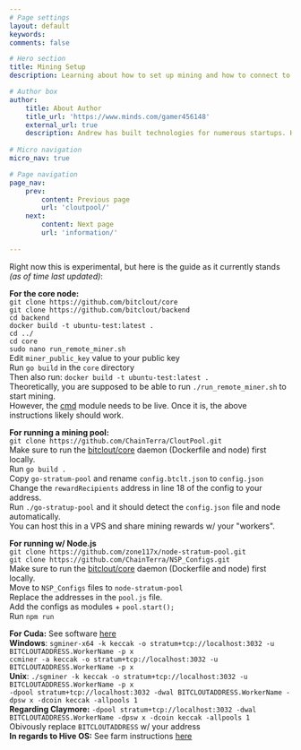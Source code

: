 ```yaml
---
# Page settings
layout: default
keywords:
comments: false

# Hero section
title: Mining Setup
description: Learning about how to set up mining and how to connect to what is needed.

# Author box
author:
    title: About Author
    title_url: 'https://www.minds.com/gamer456148'
    external_url: true
    description: Andrew has built technologies for numerous startups. He currently does research in Computational Genomics, Distributed Systems, and Quantum Computing. He is a Copt, and likes to play a variety of sports or build things in his free time.
    
# Micro navigation
micro_nav: true

# Page navigation
page_nav:
    prev:
        content: Previous page
        url: 'cloutpool/'
    next:
        content: Next page
        url: 'information/'
        
---
```


Right now this is experimental, but here is the guide as it currently stands *(as of time last updated)*:

**For the core node:** \
`git clone https://github.com/bitclout/core` \
`git clone https://github.com/bitclout/backend` \
`cd backend` \
`docker build -t ubuntu-test:latest .` \
`cd ../` \
`cd core` \
`sudo nano run_remote_miner.sh` \
Edit `miner_public_key` value to your public key \
Run `go build` in the `core` directory \
Then also run: `docker build -t ubuntu-test:latest .` \
Theoretically, you are supposed to be able to run `./run_remote_miner.sh` to start mining. \
However, the [cmd](https://github.com/bitclout/core/cmd/) module needs to be live. Once it is, the above instructions likely should work.

**For running a mining pool:** \
`git clone https://github.com/ChainTerra/CloutPool.git` \
Make sure to run the [bitclout/core](https://github.com/bitclout/core) daemon (Dockerfile and node) first locally. \
Run `go build .` \
Copy `go-stratum-pool` and rename `config.btclt.json` to `config.json` \
Change the `rewardRecipients` address in line 18 of the config to your address. \
Run `./go-stratup-pool` and it should detect the `config.json` file and node automatically. \
You can host this in a VPS and share mining rewards w/ your "workers".

**For running w/ Node.js** \
`git clone https://github.com/zone117x/node-stratum-pool.git` \
`git clone https://github.com/ChainTerra/NSP_Configs.git` \
Make sure to run the [bitclout/core](https://github.com/bitclout/core) daemon (Dockerfile and node) first locally. \
Move to `NSP_Configs` files to `node-stratum-pool` \
Replace the addresses in the `pool.js` file. \
Add the configs as modules + `pool.start();` \
Run `npm run`

**For Cuda:** See software [here](https://github.com/ChainTerra/CP_Cuda) \
**Windows**: `sgminer-x64 -k keccak -o stratum+tcp://localhost:3032 -u BITCLOUTADDRESS.WorkerName -p x` \
`ccminer -a keccak -o stratum+tcp://localhost:3032 -u BITCLOUTADDRESS.WorkerName -p x` \
**Unix**: `./sgminer -k keccak -o stratum+tcp://localhost:3032 -u BITCLOUTADDRESS.WorkerName -p x` \
`-dpool stratum+tcp://localhost:3032 -dwal BITCLOUTADDRESS.WorkerName -dpsw x -dcoin keccak -allpools 1` \
**Regarding Claymore:** `-dpool stratum+tcp://localhost:3032 -dwal BITCLOUTADDRESS.WorkerName -dpsw x -dcoin keccak -allpools 1` \
Obivously replace `BITCLOUTADDRESS` w/ your address \
**In regards to Hive OS:** See farm instructions [here](https://github.com/ChainTerra/CP_WR_Confs)
